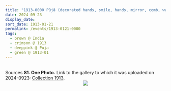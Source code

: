 ```yaml
---
title: "1913-0000 Pūjā (decorated hands, smile, hands, mirror, comb, wall, painting, clock)"
date: 2024-09-23
display_date: 
sort_date: 1913-01-21
permalink: /events/1913-0121-0000
tags:
  - brown @ India
  - crimson @ 1913
  - deeppink @ Puja
  - green @ 1913-01
---
```


<br>

<wave-list>
  <list-title color="DarkSeaGreen" width="40">Sources</list-title>
  <list-item color="BlanchedAlmond"  width="280"><b>S1. One Photo.</b> Link to the gallery to which it was uploaded on 2024-0923: <a href="https://eternalmoments.smugmug.com/Collections/Mahipalsingh-Jaisingh-Raul-Collection/1913">Collection 1913</a>.</list-item>
</wave-list>

<div style="text-align: center"><img src="https://pub-bcc3cbe9b1e94ba1ac28915f7a3900fa.r2.dev/1913-0000_Puja_(decorated_hands_smile_hands_mirror_comb_wall_painting_clock)_01_(from_tif)_(Mahipalsingh_Jaisingh_Raul_Collection_scanned_by_Ankit_Khare).jpg" /></div>